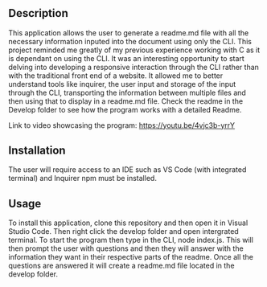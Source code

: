 # <Readme-Generator>

## Description

This application allows the user to generate a readme.md file with all the necessary information inputed into the document using only the CLI. This project reminded me greatly of my previous experience working with C as it is dependant on using the CLI. It was an interesting opportunity to start delving into developing a responsive interaction through the CLI rather than with the traditional front end of a website. It allowed me to better understand tools like inquirer, the user input and storage of the input through the CLI, transporting the information between multiple files and then using that to display in a readme.md file. Check the readme in the Develop folder to see how the program works with a detailed Readme.

Link to video showcasing the program: https://youtu.be/4vjc3b-yrrY
  
## Installation
The user will require access to an IDE such as VS Code (with integrated terminal) and Inquirer npm must be installed. 

## Usage
To install this application, clone this repository and then open it in Visual Studio Code.
Then right click the develop folder and open intergrated terminal.
To start the program then type in the CLI, node index.js.
This will then prompt the user with questions and then they will answer with the information they want in their respective parts of the readme. 
Once all the questions are answered it will create a readme.md file located in the develop folder.
